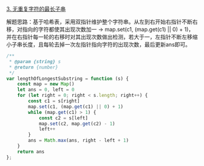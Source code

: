 [3. 无重复字符的最长子串](https://leetcode.cn/problems/longest-substring-without-repeating-characters/)

解题思路：基于哈希表，采用双指针维护整个字符串。从左到右开始右指针不断右移，对指向的字符都使其出现次数加一 -> map.set(c1, (map.get(c1) || 0) + 1)，并在右指针每一轮的右移时对其出现次数做出检测，若大于一，左指针不断左移缩小子串长度，且每轮去掉一次左指针指向字符的出现次数，最后更新ans即可。

```js
/**
 * @param {string} s
 * @return {number}
 */
var lengthOfLongestSubstring = function (s) {
    const map = new Map()
    let ans = 0, left = 0
    for (let right = 0; right < s.length; right++) {
        const c1 = s[right]
        map.set(c1, (map.get(c1) || 0) + 1)
        while (map.get(c1) > 1) {
            const c2 = s[left]
            map.set(c2, map.get(c2) - 1)
            left++
        }
        ans = Math.max(ans, right - left + 1)
    }
    return ans
};
```

